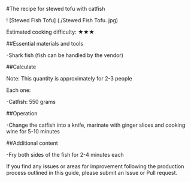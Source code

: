 #The recipe for stewed tofu with catfish

! [Stewed Fish Tofu] (./Stewed Fish Tofu. jpg)

Estimated cooking difficulty: ★★★

##Essential materials and tools

-Shark fish (fish can be handled by the vendor)

##Calculate

Note: This quantity is approximately for 2-3 people

Each one:

-Catfish: 550 grams

##Operation

-Change the catfish into a knife, marinate with ginger slices and cooking wine for 5-10 minutes

##Additional content

-Fry both sides of the fish for 2-4 minutes each

If you find any issues or areas for improvement following the production process outlined in this guide, please submit an Issue or Pull request.